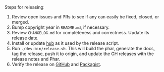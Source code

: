 Steps for releasing:

1. Review open issues and PRs to see if any can easily be fixed, closed, or
   merged.
2. Bump copyright year in `README.md`, if necessary.
3. Review `CHANGELOG.md` for completeness and correctness. Update its release
   date.
4. Install or update [hub](https://github.com/github/hub) as it used by the
   release script.
5. Run `./dev-bin/release.sh`. This will build the phar, generate the docs,
   tag the release, push it to origin, and update the GH releases with the
   release notes and Phar.
6. Verify the release on [GitHub](https://github.com/maxmind/minfraud-api-php/releases)
   and [Packagist](https://packagist.org/packages/maxmind/minfraud).
